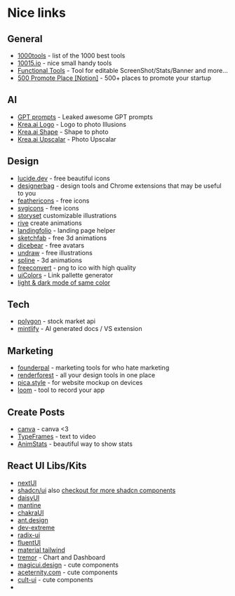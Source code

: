# Nice links

## General
- [1000tools](https://1000.tools) - list of the 1000 best tools
- [10015.io](https://10015.io) - nice small handy tools
- [Functional Tools](https://functional.tools/) - Tool for editable ScreenShot/Stats/Banner and more...
- [500 Promote Place [Notion]](https://fringe-rotate-0b1.notion.site/500-places-to-promote-your-startup-ff3b013f710d4d37b9ba65fd9d1313f8) - 500+ places to promote your startup

## AI
- [GPT prompts](https://github.com/linexjlin/GPTs) - Leaked awesome GPT prompts
- [Krea.ai Logo](https://www.krea.ai/apps/image/logos) - Logo to photo Illusions
- [Krea.ai Shape](https://www.krea.ai/apps/image/realtime) - Shape to photo
- [Krea.ai Upscalar](https://www.krea.ai/apps/image/enhancer) - Photo Upscalar

## Design
- [lucide.dev](https://lucide.dev/icons/) - free beautiful icons
- [designerbag](https://bento.me/designerbag) - design tools and Chrome extensions that may be useful to you
- [feathericons](https://feathericons.com/) - free icons
- [svgicons](http://svgicons.sparkk.fr/) - free icons
- [storyset](https://storyset.com/) customizable illustrations 
- [rive](https://rive.app/) create animations
- [landingfolio](https://www.landingfolio.com/) - landing page helper
- [sketchfab](https://sketchfab.com/tags/free) - free 3d animations
- [dicebear](https://www.dicebear.com/) - free avatars
- [undraw](https://undraw.co/illustrations) - free illustrations
- [spline](https://spline.design/) - 3d animations
- [freeconvert](https://www.freeconvert.com/png-to-ico) - png to ico with high quality
- [uiColors](https://uicolors.app/create) - Link pallette generator
- [light & dark mode of same color](https://codepen.io/luispadarotto/full/qBQjoOK)


## Tech
- [polygon](https://polygon.io/) - stock market api
- [mintlify](https://mintlify.com/) - AI generated docs / VS extension


## Marketing
- [founderpal](https://founderpal.ai/) - marketing tools for who hate marketing
- [renderforest](https://www.renderforest.com/) - all your design tools in one place
- [pica.style](https://pika.style/templates/macbook-mockup-template)  - for website mockup on devices
- [loom](https://www.loom.com) - tool to record your app


## Create Posts
- [canva](https://www.canva.com/) - canva <3
- [TypeFrames](https://www.typeframes.com) - text to video
- [AnimStats](https://www.animstats.com/) - beautiful way to show stats

## React UI Libs/Kits
- [nextUI](https://nextui.org/docs/components)
- [shadcn/ui](https://ui.shadcn.com/) also [checkout for more shadcn components](https://github.com/birobirobiro/awesome-shadcn-ui) 
- [daisyUI](https://daisyui.com/components/)
- [mantine](https://mantine.dev/)
- [chakraUI](https://v2.chakra-ui.com/docs/components)
- [ant.design](https://ant.design/)
- [dev-extreme](https://js.devexpress.com/React/Demos/WidgetsGallery/)
- [radix-ui](https://www.radix-ui.com)
- [fluentUI](https://react.fluentui.dev/)
- [material tailwind](https://www.material-tailwind.com/docs/react/installation)
- [tremor](https://tremor.so) - Chart and Dashboard
- [magicui.design](https://magicui.design) - cute components
- [aceternity.com](https://ui.aceternity.com) - cute components
- [cult-ui](https://www.cult-ui.com) - cute components
- 
